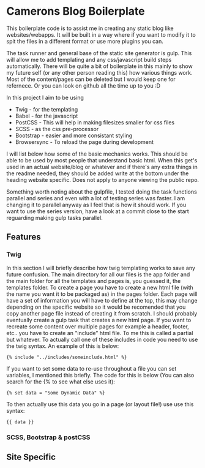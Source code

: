 # Camerons Blog Boilerplate

This boilerplate code is to assist me in creating any static blog like websites/webapps. It will be built in a way where if you want to modify it to spit the files in a different format or use more plugins you can. 

The task runner and general base of the static site generator is gulp. This will allow me to add templating and any css/javascript build steps automatically. There will be quite a bit of boilerplate in this mainly to show my future self (or any other person reading this) how various things work. Most of the content/pages can be deleted but I would keep one for refernece. Or you can look on github all the time up to you :D 

In this project I aim to be using

 - Twig - for the templating
 - Babel - for the javascript
 - PostCSS - This will help in making filesizes smaller for css files
 - SCSS - as the css pre-processor
 - Bootstrap - easier and more consistant styling
 - Browsersync - To reload the page during development


I will list below how some of the basic mechanics works. This should be able to be used by most people that understand basic html. When this get's used in an actual website/blog or whatever and if there's any extra things in the readme needed, they should be added write at the bottom under the heading website specific. Does not apply to anyone viewing the public repo.

Something worth noting about the gulpfile, I tested doing the task functions parallel and series and even with a lot of testing series was faster. I am changing it to parallel anyway as I feel that is how it should work. If you want to use the series version, have a look at a commit close to the start reguarding making gulp tasks parallel.

## Features
### Twig

In this section I will briefly describe how twig templating works to save any future confusion. The main directory for all our files is the app folder and the main folder for all the templates and pages is, you guessed it, the templates folder. To create a page you have to create a new html file (with the name you want it to be packaged as) in the pages folder. Each page will have a set of information you will have to define at the top, this may change depending on the specific website so it would be recomended that you copy another page file instead of creating it from scratch. I should probably eventually create a gulp task that creates a new html page. If you want to recreate some content over multiple pages for example a header, footer, etc.. you have to create an "include" html file. To me this is called a partial but whatever. To actually call one of these includes in code you need to use the twig syntax. An example of this is below:

``` 
{% include "../includes/someinclude.html" %}
```
If you want to set some data to re-use throughout a file you can set variables, I mentioned this briefly. The code for this is below (You can also search for the {% to see what else uses it):
```
{% set data = "Some Dynamic Data" %}
```
To then actually use this data you go in a page (or layout file!) use use this syntax:
```
{{ data }}
```

### SCSS, Bootstrap & postCSS




## Site Specific